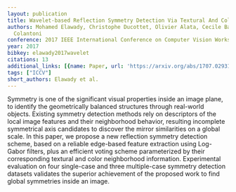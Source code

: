 ```yaml
---
layout: publication
title: Wavelet-based Reflection Symmetry Detection Via Textural And Color Histograms
authors: Mohamed Elawady, Christophe Ducottet, Olivier Alata, Cecile Barat, Philippe
  Colantoni
conference: 2017 IEEE International Conference on Computer Vision Workshops (ICCVW)
year: 2017
bibkey: elawady2017wavelet
citations: 13
additional_links: [{name: Paper, url: 'https://arxiv.org/abs/1707.02931'}]
tags: ["ICCV"]
short_authors: Elawady et al.
---
```

Symmetry is one of the significant visual properties inside an image plane,
to identify the geometrically balanced structures through real-world objects.
Existing symmetry detection methods rely on descriptors of the local image
features and their neighborhood behavior, resulting incomplete symmetrical axis
candidates to discover the mirror similarities on a global scale. In this
paper, we propose a new reflection symmetry detection scheme, based on a
reliable edge-based feature extraction using Log-Gabor filters, plus an
efficient voting scheme parameterized by their corresponding textural and color
neighborhood information. Experimental evaluation on four single-case and three
multiple-case symmetry detection datasets validates the superior achievement of
the proposed work to find global symmetries inside an image.